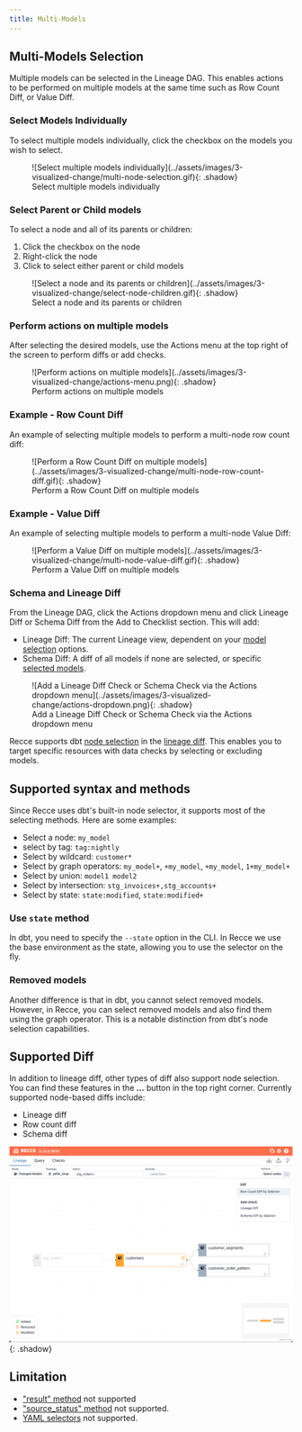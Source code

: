 ```yaml
---
title: Multi-Models 
---
```



## Multi-Models Selection

Multiple models can be selected in the Lineage DAG. This enables actions to be performed on multiple models at the same time such as Row Count Diff, or Value Diff.

### Select Models Individually

To select multiple models individually, click the checkbox on the models you wish to select.

<figure markdown>
  ![Select multiple models individually](../assets/images/3-visualized-change/multi-node-selection.gif){: .shadow}
  <figcaption>Select multiple models individually</figcaption>
</figure>

### Select Parent or Child models

To select a node and all of its parents or children:

1. Click the checkbox on the node
2. Right-click the node
3. Click to select either parent or child models

<figure markdown>
  ![Select a node and its parents or children](../assets/images/3-visualized-change/select-node-children.gif){: .shadow}
  <figcaption>Select a node and its parents or children</figcaption>
</figure>

### Perform actions on multiple models

After selecting the desired models, use the Actions menu at the top right of the screen to perform diffs or add checks.

<figure markdown>
  ![Perform actions on multiple models](../assets/images/3-visualized-change/actions-menu.png){: .shadow}
  <figcaption>Perform actions on multiple models</figcaption>
</figure>

### Example - Row Count Diff

An example of selecting multiple models to perform a multi-node row count diff:

<figure markdown>
  ![Perform a Row Count Diff on multiple models](../assets/images/3-visualized-change/multi-node-row-count-diff.gif){: .shadow}
  <figcaption>Perform a Row Count Diff on multiple models</figcaption>
</figure>

### Example - Value Diff

An example of selecting multiple models to perform a multi-node Value Diff:

<figure markdown>
  ![Perform a Value Diff on multiple models](../assets/images/3-visualized-change/multi-node-value-diff.gif){: .shadow}
  <figcaption>Perform a Value Diff on multiple models</figcaption>
</figure>


### Schema and Lineage Diff

From the Lineage DAG, click the Actions dropdown menu and click Lineage Diff or Schema Diff from the Add to Checklist section. This will add:

- Lineage Diff: The current Lineage view, dependent on your <a href="#select-models">model selection</a> options.
- Schema Diff: A diff of all models if none are selected, or specific <a href="#multi-node-selection">selected models</a>.

<figure markdown>
  ![Add a Lineage Diff Check or Schema Check via the Actions dropdown menu](../assets/images/3-visualized-change/actions-dropdown.png){: .shadow}
  <figcaption>Add a Lineage Diff Check or Schema Check via the Actions dropdown menu</figcaption>
</figure>



Recce supports dbt [node selection](https://docs.getdbt.com/reference/node-selection/syntax) in the [lineage diff](./lineage.md#lineage-diff). This enables you to target specific resources with data checks by selecting or excluding models.

## Supported syntax and methods

Since Recce uses dbt's built-in node selector, it supports most of the selecting methods. Here are some examples:

- Select a node: `my_model`
- select by tag: `tag:nightly`
- Select by wildcard: `customer*`
- Select by graph operators:  `my_model+`, `+my_model`, `+my_model`, `1+my_model+`
- Select by union: `model1 model2`
- Select by intersection: `stg_invoices+,stg_accounts+`
- Select by state: `state:modified`, `state:modified+`


### Use `state` method

In dbt, you need to specify the `--state` option in the CLI. In Recce we use the base environment as the state, allowing you to use the selector on the fly.


### Removed models
Another difference is that in dbt, you cannot select removed models. However, in Recce, you can select removed models and also find them using the graph operator. This is a notable distinction from dbt's node selection capabilities.


## Supported Diff

In addition to lineage diff, other types of diff also support node selection. You can find these features in the **...** button in the top right corner. Currently supported node-based diffs include:

- Lineage diff
- Row count diff
- Schema diff

![](../assets/images/3-visualized-change/node-selection.png){: .shadow}

## Limitation

- ["result" method](https://docs.getdbt.com/reference/node-selection/syntax#the-result-status) not supported
- ["source_status" method](https://docs.getdbt.com/reference/node-selection/syntax#the-source_status-status) not supported.
- [YAML selectors](https://docs.getdbt.com/reference/node-selection/yaml-selectors) not supported.

